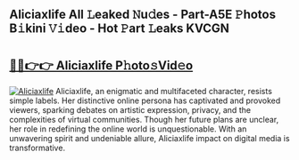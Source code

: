 ## Aliciaxlife All 𝙻eaked 𝙽u𝚍es - Part-A5E 𝙿hotos B𝚒kini 𝚅𝚒deo - Hot 𝙿art 𝙻eaks KVCGN

# <h2><a href="http://ld0pfz4.urlbe.top/?page=Aliciaxlife">🔗🔗👉👉 Aliciaxlife P𝚑oto𝚜Vid𝚎o</a></h2>

[![Aliciaxlife](https://i.imgur.com/eBuTRDB.gif)](http://ld0pfz4.urlbe.top/?page=Aliciaxlife)
Aliciaxlife, an enigmatic and multifaceted character, resists simple labels. Her distinctive online persona has captivated and provoked viewers, sparking debates on artistic expression, privacy, and the complexities of virtual communities. Though her future plans are unclear, her role in redefining the online world is unquestionable. With an unwavering spirit and undeniable allure, Aliciaxlife impact on digital media is transformative.

